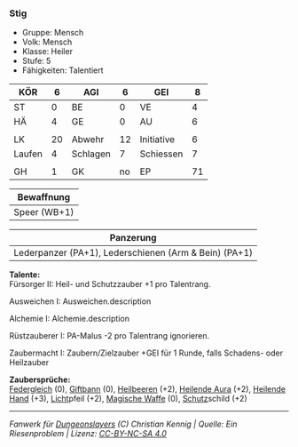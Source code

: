### Stig  
- Gruppe: Mensch  
- Volk: Mensch  
- Klasse: Heiler  
- Stufe: 5  
- Fähigkeiten: Talentiert  


| KÖR | 6 | AGI | 6 | GEI | 8 |
| --- | --- | --- | --- | --- | --- |
| ST | 0 | BE | 0 | VE | 4 |
| HÄ | 4 | GE | 0 | AU | 6 |
|  |  |  |  |  |  |
| LK | 20 | Abwehr | 12 | Initiative | 6 |
| Laufen | 4 | Schlagen | 7 | Schiessen | 7 |
|  |  |  |  |  |  |
| GH | 1 | GK | no | EP | 71 |


| Bewaffnung |
| --- |
| Speer (WB+1) |


| Panzerung |
| --- |
| Lederpanzer (PA+1), Lederschienen (Arm & Bein) (PA+1) |


**Talente:**  
Fürsorger II: Heil- und Schutzzauber +1 pro Talentrang.

Ausweichen I: Ausweichen.description

Alchemie I: Alchemie.description

Rüstzauberer I: PA-Malus -2 pro Talentrang ignorieren.

Zaubermacht I: Zaubern/Zielzauber +GEI für 1 Runde, falls Schadens- oder Heilzauber


**Zaubersprüche:**  
[Federgleich](/grw/zauber/federgleich.md) (0), [Giftbann](/grw/zauber/giftbann.md) (0), [Heilbeeren](/grw/zauber/heilbeeren.md) (+2), [Heilende Aura](/grw/zauber/heilende-aura.md) (+2), [Heilende Hand](/grw/zauber/heilende-hand.md) (+3), [Licht](/grw/zauber/licht.md)pfeil (+2), [Magische Waffe](/grw/zauber/magische-waffe.md) (0), [Schutz](/fanwerk/zauber/schutz.md)schild (+2)




___
*Fanwerk für [Dungeonslayers](https://www.dungeonslayers.net/) (C) Christian Kennig | Quelle: Ein Riesenproblem | Lizenz: [CC-BY-NC-SA 4.0](https://creativecommons.org/licenses/by-nc-sa/4.0/deed.de)*